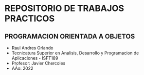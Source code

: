 # REPOSITORIO DE TRABAJOS PRACTICOS
## PROGRAMACION ORIENTADA A OBJETOS

- Raul Andres Orlando
- Tecnicatura Superior en Analisis, Desarrollo y Programacion de Aplicaciones - ISFT189
- Profesor: Javier Chercoles
- AÃo: 2022
